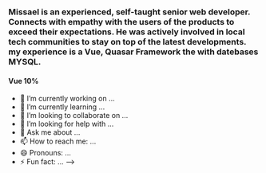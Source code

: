 
### Missael is an experienced, self-taught senior web developer. Connects with empathy with the users of the products to exceed their expectations. He was actively involved in local tech communities to stay on top of the latest developments. my experience is a Vue, Quasar Framework the with datebases MYSQL.

#### Vue 10%

  

- 🔭 I’m currently working on ...
- 🌱 I’m currently learning ...
- 👯 I’m looking to collaborate on ...
- 🤔 I’m looking for help with ...
- 💬 Ask me about ...
- 📫 How to reach me: ...
- 😄 Pronouns: ...
- ⚡ Fun fact: ...
-->
